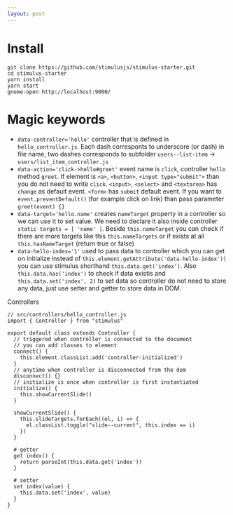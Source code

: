 ```yaml
---
layout: post
---
```


# Install

~~~
git clone https://github.com/stimulusjs/stimulus-starter.git
cd stimulus-starter
yarn install
yarn start
gnome-open http://localhost:9000/
~~~

# Magic keywords

* `data-controller='hello'` controller that is defined in `hello_controller.js`.
  Each dash corresponts to underscore (or dash) in file name, two dashes
  corresponds to subfolder `users--list-item` -> `users/list_item_controller.js`
* `data-action='click->hello#greet'` event name is `click`, controller `hello`
  method `greet`. If element is `<a>`, `<button>`, `<input type="submit">` than
  you do not need to write `click`. `<input>`, `<select>` and `<textarea>` has
  `change` as default event. `<form>` has `submit` default event. If you want to
  `event.preventDefault()` (for example click on link) than pass parameter
  `greet(event) {}`
* `data-target='hello.name'` creates `nameTarget` property in a controller so we
  can use it to set value. We need to declare it also inside controller `static
  targets = [ 'name' ]`. Beside `this.nameTarget` you can check if there are
  more targets like this `this.nameTargets` or if exists at all
  `this.hasNameTarget` (return true or false)
* `data-hello-index='1'` used to pass data to controller which you can get on
  initialize instead of `this.element.getAttribute('data-hello-index'))` you can
  use stimulus shorthand `this.data.get('index')`. Also `this.data.has('index')`
  to check if data existis and `this.data.set('index', 2)` to set data so
  controller do not need to store any data, just use setter and getter to store
  data in DOM.

Controllers

~~~
// src/controllers/hello_controller.js
import { Controller } from "stimulus"

export default class extends Controller {
  // triggered when controller is connected to the document
  // you can add classes to element
  connect() {
    this.element.classList.add('controller-initialized')
  }
  // anytime when controller is disconnected from the dom
  disconnect() {}
  // initialize is once when controller is first instantiated
  initialize() {
    this.showCurrentSlide()
  }

  showCurrentSlide() {
    this.slideTargets.forEach((el, i) => {
      el.classList.toggle("slide--current", this.index == i)
    })
  }

  # getter
  get index() {
    return parseInt(this.data.get('index'))
  }

  # setter
  set index(value) {
    this.data.set('index', value)
  }
}
~~~
